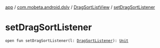 [app](../../index.md) / [com.mobeta.android.dslv](../index.md) / [DragSortListView](index.md) / [setDragSortListener](.)

# setDragSortListener

`open fun setDragSortListener(l: `[`DragSortListener`](-drag-sort-listener.md)`): `[`Unit`](https://kotlinlang.org/api/latest/jvm/stdlib/kotlin/-unit/index.html)